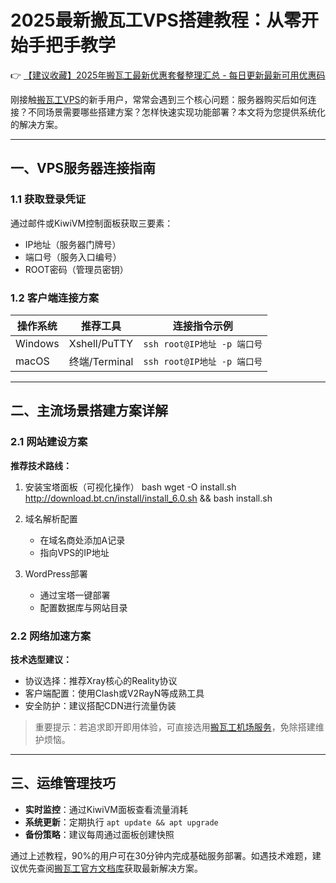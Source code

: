 # 2025最新搬瓦工VPS搭建教程：从零开始手把手教学

👉 [【建议收藏】2025年搬瓦工最新优惠套餐整理汇总 - 每日更新最新可用优惠码](https://bit.ly/banwagon)

刚接触[搬瓦工VPS](https://bit.ly/banwagon)的新手用户，常常会遇到三个核心问题：服务器购买后如何连接？不同场景需要哪些搭建方案？怎样快速实现功能部署？本文将为您提供系统化的解决方案。

---

## 一、VPS服务器连接指南

### 1.1 获取登录凭证
通过邮件或KiwiVM控制面板获取三要素：
- IP地址（服务器门牌号）
- 端口号（服务入口编号）
- ROOT密码（管理员密钥）

### 1.2 客户端连接方案
| 操作系统 | 推荐工具 | 连接指令示例 |
|---------|---------|--------------|
| Windows | Xshell/PuTTY | `ssh root@IP地址 -p 端口号` |
| macOS   | 终端/Terminal | `ssh root@IP地址 -p 端口号` |

---

## 二、主流场景搭建方案详解

### 2.1 网站建设方案
**推荐技术路线：**
1. 安装宝塔面板（可视化操作）
   bash
   wget -O install.sh http://download.bt.cn/install/install_6.0.sh && bash install.sh
   
2. 域名解析配置
   - 在域名商处添加A记录
   - 指向VPS的IP地址
3. WordPress部署
   - 通过宝塔一键部署
   - 配置数据库与网站目录

### 2.2 网络加速方案
**技术选型建议：**
- 协议选择：推荐Xray核心的Reality协议
- 客户端配置：使用Clash或V2RayN等成熟工具
- 安全防护：建议搭配CDN进行流量伪装

> 重要提示：若追求即开即用体验，可直接选用[搬瓦工机场服务](https://bit.ly/banwagon)，免除搭建维护烦恼。

---

## 三、运维管理技巧
- **实时监控**：通过KiwiVM面板查看流量消耗
- **系统更新**：定期执行 `apt update && apt upgrade`
- **备份策略**：建议每周通过面板创建快照

通过上述教程，90%的用户可在30分钟内完成基础服务部署。如遇技术难题，建议优先查阅[搬瓦工官方文档库](https://bit.ly/banwagon)获取最新解决方案。